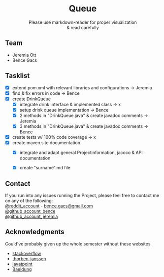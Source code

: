 <h1 align="center">Queue</h1>
<p align="center">
Please use markdown-reader for proper visualization <br>
& read carefully
<br />
</p>


## Team

* Jeremia Ott
* Bence Gacs

## Tasklist

- [x] extend pom.xml with relevant libraries and configurations -> Jeremia
- [x] find & fix errors in code -> Bence
- [x] create DrinkQueue
  - [x] integrate drink interface & implemented class -> x
  - [x] setup drink queue implementation -> Bence
  - [x] 2 methods in "DrinkQueue.java" & create javadoc comments -> Jeremia
  - [x] 3 methods in "DrinkQueue.java" & create javadoc comments -> Bence
- [x] create tests w/ 100% code coverage -> x
- [x] create maven site documentation 
  - [x] integrate and adapt general Projectinformation, jacoco & API documentation
  - [x] create "surname".md file



## Contact
If you run into any issues running the Project, please feel free to contact me on any of the following: <br>
[@reddit_account](https://www.reddit.com/user/bob_the_banannna/) - bence.gacs@gmail.com <br>
[@github_account_bence](https://github.com/billgec) <br>
[@github_account_jeremia](https://github.com/Jeremia-Ott)


## Acknowledgments
Could've probably given up the whole semester without these websites

* [stackoverflow](https://stackoverflow.com/)
* [thorben-janssen](https://thorben-janssen.com/)
* [javatpoint](https://www.javatpoint.com/)
* [Baeldung](https://www.baeldung.com/)